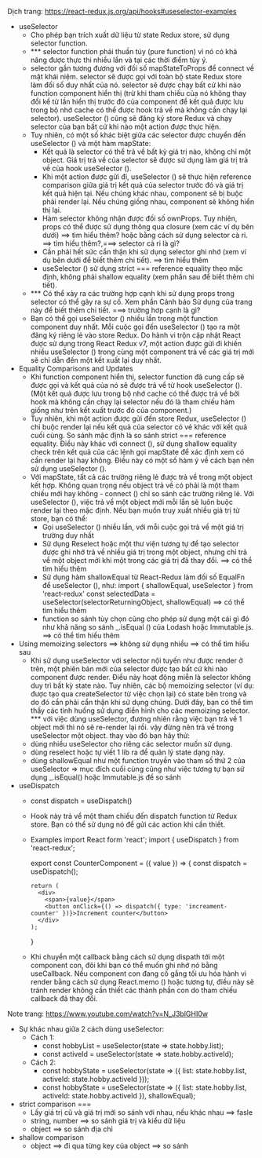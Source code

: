 Dịch trang: https://react-redux.js.org/api/hooks#useselector-examples

- useSelector
  - Cho phép bạn trích xuất dữ liệu từ state Redux store, sử dụng selector function.
  - \*\*\* selector function phải thuần túy (pure function) vì nó có khả năng được thực thi nhiều lần và tại các thời điểm tùy ý.
  - selector gần tương đương với đối số mapStateToProps để connect về mặt khái niệm. selector sẽ được gọi với toàn bộ state Redux store làm đối số duy nhất của nó. selector sẽ được chạy bất cứ khi nào function component hiển thị (trừ khi tham chiếu của nó không thay đổi kể từ lần hiển thị trước đó của component để kết quả được lưu trong bộ nhớ cache có thể được hook trả về mà không cần chạy lại selector). useSelector () cũng sẽ đăng ký store Redux và chạy selector của bạn bất cứ khi nào một action được thực hiện.
  - Tuy nhiên, có một số khác biệt giữa các selector được chuyển đến useSelector () và một hàm mapState:
    - Kết quả là selector có thể trả về bất kỳ giá trị nào, không chỉ một object. Giá trị trả về của selector sẽ được sử dụng làm giá trị trả về của hook useSelector ().
    - Khi một action được gửi đi, useSelector () sẽ thực hiện reference comparison giữa giá trị kết quả của selector trước đó và giá trị kết quả hiện tại. Nếu chúng khác nhau, component sẽ bị buộc phải render lại. Nếu chúng giống nhau, component sẽ không hiển thị lại.
    - Hàm selector không nhận được đối số ownProps. Tuy nhiên, props có thể được sử dụng thông qua closure (xem các ví dụ bên dưới) ==> tìm hiểu thêm? hoặc bằng cách sử dụng selector cà ri. ==> tìm hiểu thêm?,===> selector cà ri là gì?
    - Cần phải hết sức cẩn thận khi sử dụng selector ghi nhớ (xem ví dụ bên dưới để biết thêm chi tiết). ==> tìm hiểu thêm
    - useSelector () sử dụng strict === reference equality theo mặc định, không phải shallow equality (xem phần sau để biết thêm chi tiết).
  - \*\*\* Có thể xảy ra các trường hợp cạnh khi sử dụng props trong selector có thể gây ra sự cố. Xem phần Cảnh báo Sử dụng của trang này để biết thêm chi tiết. ===> trường hơp cạnh là gì?
  - Bạn có thể gọi useSelector () nhiều lần trong một function component duy nhất. Mỗi cuộc gọi đến useSelector () tạo ra một đăng ký riêng lẻ vào store Redux. Do hành vi trộn cập nhật React được sử dụng trong React Redux v7, một action được gửi đi khiến nhiều useSelector () trong cùng một component trả về các giá trị mới sẽ chỉ dẫn đến một kết xuất lại duy nhất.
- Equality Comparisons and Updates​
  - Khi function component hiển thị, selector function đã cung cấp sẽ được gọi và kết quả của nó sẽ được trả về từ hook useSelector (). (Một kết quả được lưu trong bộ nhớ cache có thể được trả về bởi hook mà không cần chạy lại selector nếu đó là tham chiếu hàm giống như trên kết xuất trước đó của component.)
  - Tuy nhiên, khi một action được gửi đến store Redux, useSelector () chỉ buộc render lại nếu kết quả của selector có vẻ khác với kết quả cuối cùng. So sánh mặc định là so sánh strict === reference equality. Điều này khác với connect (), sử dụng shallow equality check trên kết quả của các lệnh gọi mapState để xác định xem có cần render lại hay không. Điều này có một số hàm ý về cách bạn nên sử dụng useSelector ().
  - Với mapState, tất cả các trường riêng lẻ được trả về trong một object kết hợp. Không quan trọng nếu object trả về có phải là một tham chiếu mới hay không - connect () chỉ so sánh các trường riêng lẻ. Với useSelector (), việc trả về một object mới mỗi lần sẽ luôn buộc render lại theo mặc định. Nếu bạn muốn truy xuất nhiều giá trị từ store, bạn có thể:
    - Gọi useSelector () nhiều lần, với mỗi cuộc gọi trả về một giá trị trường duy nhất
    - Sử dụng Reselect hoặc một thư viện tương tự để tạo selector được ghi nhớ trả về nhiều giá trị trong một object, nhưng chỉ trả về một object mới khi một trong các giá trị đã thay đổi. ==> có thể tìm hiểu thêm
    - Sử dụng hàm shallowEqual từ React-Redux làm đối số EqualFn để useSelector (), như:
      import { shallowEqual, useSelector } from 'react-redux'
      const selectedData = useSelector(selectorReturningObject, shallowEqual)
      ==> có thể tìm hiểu thêm
    - function so sánh tùy chọn cũng cho phép sử dụng một cái gì đó như khả năng so sánh \_.isEqual () của Lodash hoặc Immutable.js.
      ==> có thể tìm hiểu thêm
- Using memoizing selectors​ ==> không sử dụng nhiều ==> có thể tìm hiểu sau
  - Khi sử dụng useSelector với selector nội tuyến như được render ở trên, một phiên bản mới của selector được tạo bất cứ khi nào component được render. Điều này hoạt động miễn là selector không duy trì bất kỳ state nào. Tuy nhiên, các bộ memoizing selector (ví dụ: được tạo qua createSelector từ việc chọn lại) có state bên trong và do đó cần phải cẩn thận khi sử dụng chúng. Dưới đây, bạn có thể tìm thấy các tình huống sử dụng điển hình cho các memoizing selector.
*** với việc dùng useSelector, đương nhiên rằng việc bạn trả về 1 object mới thì nó sẽ re-render lại rồi. vậy đừng nên trả về trong useSelector một object. thay vào đó bạn hãy thử:
  - dùng nhiều useSelector cho riêng các selector muốn sử dụng.
  - dùng reselect hoặc tự viết 1 lib ra để quản lý state dạng này.
  - dùng shallowEqual như một function truyền vào tham số thứ 2 của useSelector => mục đích cuối cùng cũng như việc tương tự bạn sử dụng _.isEqual() hoặc Immutable.js để so sánh
- useDispatch
  - const dispatch = useDispatch()
  - Hook này trả về một tham chiếu đến dispatch function từ Redux store. Bạn có thể sử dụng nó để gửi các action khi cần thiết.
  - Examples
    import React form 'react';
      import { useDispatch } from 'react-redux';

      export const CounterComponent = ({ value }) => {
        const dispatch = useDispatch();

        return (
          <div>
            <span>{value}</span>
            <button onClick={() => dispatch({ type: 'increament-counter' })}>Increment counter</button>
          </div>
        );
      }
  - Khi chuyển một callback bằng cách sử dụng dispath tới một component con, đôi khi bạn có thể muốn ghi nhớ nó bằng useCallback. Nếu component con đang cố gắng tối ưu hóa hành vi render bằng cách sử dụng React.memo () hoặc tương tự, điều này sẽ tránh render không cần thiết các thành phần con do tham chiếu callback đã thay đổi.


Note trang: https://www.youtube.com/watch?v=N_J3blGHI0w

- Sự khác nhau giữa 2 cách dùng useSelector:
  - Cách 1:
    - const hobbyList = useSelector(state => state.hobby.list);
    - const activeId = useSelector(state => state.hobby.activeId);
  - Cách 2:
    - const hobbyState = useSelector(state => ({
      list: state.hobby.list,
      activeId: state.hobby.activeId
      }));
    - const hobbyState = useSelector(state => ({
      list: state.hobby.list,
      activeId: state.hobby.activeId
      }), shallowEqual);
- strict comparison ===
  - Lấy giá trị cũ và giá trị mới so sánh với nhau, nếu khác nhau ==> fasle
  - string, number ==> so sánh giá trị và kiểu dữ liệu
  - object ==> so sánh địa chỉ
- shallow comparison
  - object ==> đi qua từng key của object ==> so sánh
